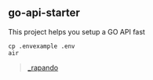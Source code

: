 ## go-api-starter

This project helps you setup a GO API fast

```
cp .envexample .env
air
```

> [_rapando](https://twitter.com/_rapando)
